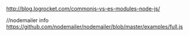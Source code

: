 http://blog.logrocket.com/commonjs-vs-es-modules-node-js/

//nodemailer info
https://github.com/nodemailer/nodemailer/blob/master/examples/full.js